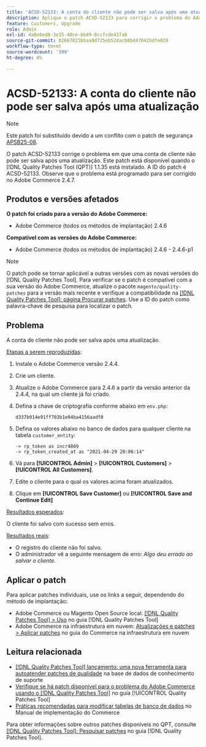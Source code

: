 ```yaml
---
title: 'ACSD-52133: A conta do cliente não pode ser salva após uma atualização'
description: Aplique o patch ACSD-52133 para corrigir o problema do Adobe Commerce em que uma conta de cliente não pode ser salva após uma atualização.
feature: Customers, Upgrade
role: Admin
exl-id: 4a0e6ed8-3e35-40ce-bb49-8ccfcde437a0
source-git-commit: 82667023bbaa9d725eb52dacb8bd47042bdfe028
workflow-type: tm+mt
source-wordcount: '399'
ht-degree: 0%

---
```


# ACSD-52133: A conta do cliente não pode ser salva após uma atualização

>[!NOTE]
>
>Este patch foi substituído devido a um conflito com o patch de segurança [APSB25-08](https://experienceleague.adobe.com/pt-br/docs/commerce-knowledge-base/kb/troubleshooting/known-issues-patches-attached/security-update-available-for-adobe-commerce-apsb25-08).

O patch ACSD-52133 corrige o problema em que uma conta de cliente não pode ser salva após uma atualização. Este patch está disponível quando o [!DNL Quality Patches Tool (QPT)] 1.1.35 está instalado. A ID do patch é ACSD-52133. Observe que o problema está programado para ser corrigido no Adobe Commerce 2.4.7.

## Produtos e versões afetados

**O patch foi criado para a versão do Adobe Commerce:**

* Adobe Commerce (todos os métodos de implantação) 2.4.6

**Compatível com as versões do Adobe Commerce:**

* Adobe Commerce (todos os métodos de implantação) 2.4.6 - 2.4.6-p1

>[!NOTE]
>
>O patch pode se tornar aplicável a outras versões com as novas versões do [!DNL Quality Patches Tool]. Para verificar se o patch é compatível com a sua versão do Adobe Commerce, atualize o pacote `magento/quality-patches` para a versão mais recente e verifique a compatibilidade na [[!DNL Quality Patches Tool]: página Procurar patches](https://experienceleague.adobe.com/tools/commerce-quality-patches/index.html?lang=pt-BR). Use a ID do patch como palavra-chave de pesquisa para localizar o patch.

## Problema

A conta do cliente não pode ser salva após uma atualização.

<u>Etapas a serem reproduzidas</u>:

1. Instale o Adobe Commerce versão 2.4.4.
1. Crie um cliente.
1. Atualize o Adobe Commerce para 2.4.6 a partir da versão anterior da 2.4.4, na qual um cliente já foi criado.
1. Defina a chave de criptografia conforme abaixo em `env.php`:

   `d337b914e91ff703b1e94ba4156aadf0`

1. Defina os valores abaixo no banco de dados para qualquer cliente na tabela `customer_entity`:

   ```
   -> rp_token as incr4869
   -> rp_token_created_at as "2021-04-29 20:06:14"
   ```

1. Vá para **[!UICONTROL Admin]** > **[!UICONTROL Customers]** > **[!UICONTROL All Customers]**.
1. Edite o cliente para o qual os valores acima foram atualizados.
1. Clique em **[!UICONTROL Save Customer]** ou **[!UICONTROL Save and Continue Edit]**

<u>Resultados esperados</u>:

O cliente foi salvo com sucesso sem erros.

<u>Resultados reais</u>:

* O registro do cliente não foi salvo.
* O administrador vê a seguinte mensagem de erro: *Algo deu errado ao salvar o cliente.*

## Aplicar o patch

Para aplicar patches individuais, use os links a seguir, dependendo do método de implantação:

* Adobe Commerce ou Magento Open Source local: [[!DNL Quality Patches Tool] > Uso](/help/tools/quality-patches-tool/usage.md) no guia [!DNL Quality Patches Tool]
* Adobe Commerce na infraestrutura em nuvem: [Atualizações e patches > Aplicar patches](https://experienceleague.adobe.com/docs/commerce-cloud-service/user-guide/develop/upgrade/apply-patches.html?lang=pt-BR) no guia do Commerce na infraestrutura em nuvem

## Leitura relacionada

* [[!DNL Quality Patches Tool] lançamento: uma nova ferramenta para autoatender patches de qualidade](https://experienceleague.adobe.com/pt-br/docs/commerce-knowledge-base/kb/announcements/commerce-announcements/magento-quality-patches-released-new-tool-to-self-serve-quality-patches) na base de dados de conhecimento de suporte
* [Verifique se há patch disponível para o problema do Adobe Commerce usando o  [!DNL Quality Patches Tool]](/help/tools/quality-patches-tool/patches-available-in-qpt/check-patch-for-magento-issue-with-magento-quality-patches.md) no guia [!UICONTROL Quality Patches Tool]
* [Práticas recomendadas para modificar tabelas de banco de dados](https://experienceleague.adobe.com/pt-br/docs/commerce-operations/implementation-playbook/best-practices/development/modifying-core-and-third-party-tables#why-adobe-recommends-avoiding-modifications) no Manual de implementação do Commerce

Para obter informações sobre outros patches disponíveis no QPT, consulte [[!DNL Quality Patches Tool]: Pesquisar patches](https://experienceleague.adobe.com/tools/commerce-quality-patches/index.html?lang=pt-BR) no guia [!DNL Quality Patches Tool].
